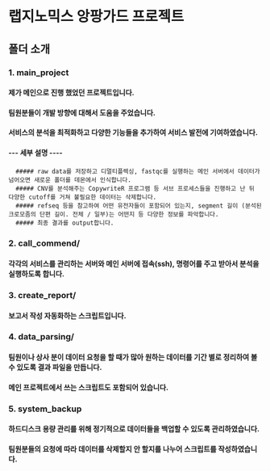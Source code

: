 # 랩지노믹스 앙팡가드 프로젝트

## 폴더 소개
### 1. main_project
   #### 제가 메인으로 진행 했었던 프로젝트입니다.
   #### 팀원분들이 개발 방향에 대해서 도움을 주었습니다.
   #### 서비스의 분석을 최적화하고 다양한 기능들을 추가하여 서비스 발전에 기여하였습니다.
   #### --- 세부 설명 ----
      ##### raw data를 저장하고 디멀티플렉싱, fastqc를 실행하는 메인 서버에서 데이터가 넘어오면 새로운 폴더를 데몬에서 인식합니다.
      ##### CNV를 분석해주는 CopywriteR 프로그램 등 서브 프로세스들을 진행하고 난 뒤 다양한 cutoff를 거쳐 불필요한 데이터는 삭제합니다.
      ##### refseq 등을 참고하여 어떤 유전자들이 포함되어 있는지, segment 길이 (분석된 크로모좀의 단편 길이. 전체 / 일부)는 어떤지 등 다양한 정보를 파악합니다.
      ##### 최종 결과를 output합니다. 
   
### 2. call_commend/
   #### 각각의 서비스를 관리하는 서버와 메인 서버에 접속(ssh), 명령어를 주고 받아서 분석을 실행하도록 합니다.
   
### 3. create_report/
   #### 보고서 작성 자동화하는 스크립트입니다.

### 4. data_parsing/
   #### 팀원이나 상사 분이 데이터 요청을 할 때가 많아 원하는 데이터를 기간 별로 정리하여 볼 수 있도록 결과 파일을 만듭니다.
   #### 메인 프로젝트에서 쓰는 스크립트도 포함되어 있습니다.

### 5. system_backup
   #### 하드디스크 용량 관리를 위해 정기적으로 데이터들을 백업할 수 있도록 관리하였습니다.
   #### 팀원분들의 요청에 따라 데이터를 삭제할지 안 할지를 나누어 스크립트를 작성하였습니다.

